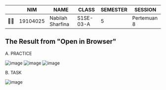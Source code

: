 |     | NIM      | NAME             | CLASS     | SEMESTER | SESSION |
| --- | -------- | ---------------- | --------- | -------- |     -   |
| 👩‍🎓  | 19104025 | Nabilah Sharfina | S1SE-03-A | 5        | Pertemuan 8 |

## **The Result from "Open in Browser"**
A. PRACTICE

![image](https://user-images.githubusercontent.com/58089002/147873056-f4e75f6b-b04a-4dec-be4e-4b25531b4efb.png)
![image](https://user-images.githubusercontent.com/58089002/147872887-71738c36-ce0a-4f9e-90f7-b318eb4d7892.png)
![image](https://user-images.githubusercontent.com/58089002/147872904-014e74f0-d8ba-428c-a711-2ae517c78552.png)

B. TASK

![image](https://user-images.githubusercontent.com/58089002/147883232-3d6a457f-f868-4c5a-824e-783c8ec2e1d7.png)